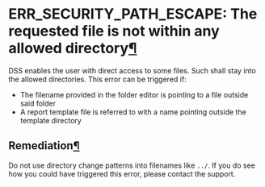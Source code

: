 ERR\_SECURITY\_PATH\_ESCAPE: The requested file is not within any allowed directory[¶](#err-security-path-escape-the-requested-file-is-not-within-any-allowed-directory "Permalink to this heading")
====================================================================================================================================================================================================


DSS enables the user with direct access to some files. Such shall stay into the allowed directories. This error can be triggered if:


* The filename provided in the folder editor is pointing to a file outside said folder
* A report template file is referred to with a name pointing outside the template directory



Remediation[¶](#remediation "Permalink to this heading")
--------------------------------------------------------


Do not use directory change patterns into filenames like `../`. If you do see how you could have triggered this error, please contact the support.